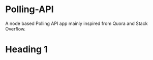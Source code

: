 # Polling-API
A node based Polling API app mainly inspired from Quora and Stack Overflow.

# Heading 1 #

